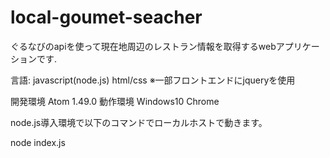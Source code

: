 # local-goumet-seacher
ぐるなびのapiを使って現在地周辺のレストラン情報を取得するwebアプリケーションです.

言語: javascript(node.js) html/css
※一部フロントエンドにjqueryを使用

開発環境 Atom 1.49.0
動作環境 Windows10 Chrome

node.js導入環境で以下のコマンドでローカルホストで動きます。

node index.js
